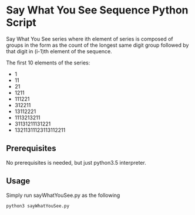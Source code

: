 # Say What You See Sequence Python Script

Say What You See series where ith element of series is composed of groups in the form as the count of the longest same digit group followed by that digit in (i-1)th element of the sequence.

The first 10 elements of the series:
* 1
* 11
* 21
* 1211
* 111221
* 312211
* 13112221
* 1113213211
* 31131211131221
* 13211311123113112211

## Prerequisites
   No prerequisites is needed, but just python3.5 interpreter.

## Usage
   Simply run sayWhatYouSee.py as the following
   
   ```commandline
   python3 sayWhatYouSee.py
```